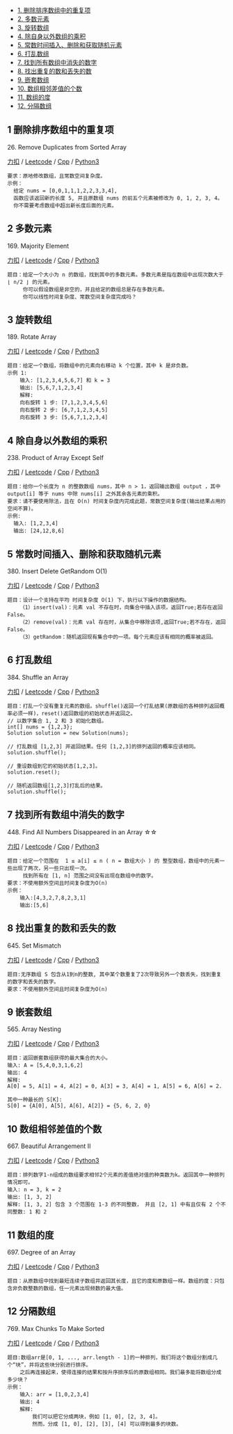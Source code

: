 <!-- GFM-TOC -->
* [1. 删除排序数组中的重复项](#1-删除排序数组中的重复项)
* [2. 多数元素](#2-多数元素)
* [3. 旋转数组](#3-旋转数组)
* [4. 除自身以外数组的乘积](#4-除自身以外数组的乘积)
* [5. 常数时间插入、删除和获取随机元素](#5-常数时间插入、删除和获取随机元素)
* [6. 打乱数组](#6-打乱数组)
* [7. 找到所有数组中消失的数字](#7-找到所有数组中消失的数字)
* [8. 找出重复的数和丢失的数](#8-找出重复的数和丢失的数)
* [9. 嵌套数组](#9-嵌套数组)
* [10. 数组相邻差值的个数](#10-数组相邻差值的个数)
* [11. 数组的度](#11-数组的度)
* [12. 分隔数组](#12-分隔数组)
<!-- GFM-TOC -->

## 1 删除排序数组中的重复项
26\. Remove Duplicates from Sorted Array

[力扣](https://leetcode-cn.com/problems/remove-duplicates-from-sorted-array/) / [Leetcode](https://leetcode.com/problems/remove-duplicates-from-sorted-array/) / [Cpp](../ds_7_array_inplace/L26.cpp) / [Python3](../python-algorithm/ds_7_array_inplace/L26.py)
```
要求：原地修改数组，且常数空间复杂度。
示例：
  给定 nums = [0,0,1,1,1,2,2,3,3,4],
  函数应该返回新的长度 5, 并且原数组 nums 的前五个元素被修改为 0, 1, 2, 3, 4。
  你不需要考虑数组中超出新长度后面的元素。
```

## 2 多数元素
169\. Majority Element

[力扣](https://leetcode-cn.com/problems/majority-element/) / [Leetcode](https://leetcode.com/problems/majority-element/) / [Cpp](../ds_7_array_inplace/L169.cpp) / [Python3](../python-algorithm/ds_7_array_inplace/L169.py)
```
题目：给定一个大小为 n 的数组，找到其中的多数元素。多数元素是指在数组中出现次数大于 ⌊ n/2 ⌋ 的元素。
     你可以假设数组是非空的，并且给定的数组总是存在多数元素。
     你可以线性时间复杂度、常数空间复杂度完成吗？
```

## 3 旋转数组
189\. Rotate Array

[力扣](https://leetcode-cn.com/problems/rotate-array/) / [Leetcode](https://leetcode.com/problems/rotate-array/) / [Cpp](../ds_7_array_inplace/L189.cpp) / [Python3](../python-algorithm/ds_7_array_inplace/L189.py)
```
题目：给定一个数组，将数组中的元素向右移动 k 个位置，其中 k 是非负数。
示例 1:
    输入: [1,2,3,4,5,6,7] 和 k = 3
    输出: [5,6,7,1,2,3,4]
    解释:
    向右旋转 1 步: [7,1,2,3,4,5,6]
    向右旋转 2 步: [6,7,1,2,3,4,5]
    向右旋转 3 步: [5,6,7,1,2,3,4]
```

## 4 除自身以外数组的乘积
238\. Product of Array Except Self

[力扣](https://leetcode-cn.com/problems/product-of-array-except-self/) / [Leetcode](https://leetcode.com/problems/product-of-array-except-self/) / [Cpp](../ds_7_array_inplace/L238-m.cpp) / [Python3](../python-algorithm/ds_7_array_inplace/L238-m.py)
```
题目：给你一个长度为 n 的整数数组 nums，其中 n > 1，返回输出数组 output ，其中 output[i] 等于 nums 中除 nums[i] 之外其余各元素的乘积。
要求：请不要使用除法，且在 O(n) 时间复杂度内完成此题，常数空间复杂度(输出结果占用的空间不算)。
示例:
  输入: [1,2,3,4]
  输出: [24,12,8,6]
```

## 5 常数时间插入、删除和获取随机元素
380\. Insert Delete GetRandom O(1)  

[力扣](https://leetcode-cn.com/problems/insert-delete-getrandom-o1/) / [Leetcode](https://leetcode.com/problems/insert-delete-getrandom-o1/) / [Cpp](../ds_7_array_inplace/L380-m.cpp) / [Python3](../python-algorithm/ds_7_array_inplace/L380-m.py)
```
题目：设计一个支持在平均 时间复杂度 O(1) 下，执行以下操作的数据结构。
    （1）insert(val)：元素 val 不存在时，向集合中插入该项，返回True;若存在返回False。   
    （2）remove(val)：元素 val 存在时，从集合中移除该项,返回True;若不存在，返回False。   
    （3）getRandom：随机返回现有集合中的一项。每个元素应该有相同的概率被返回。   
```

## 6 打乱数组
384\. Shuffle an Array

[力扣](https://leetcode-cn.com/problems/shuffle-an-array/) / [Leetcode](https://leetcode.com/problems/shuffle-an-array/) / [Cpp](../ds_7_array_inplace/L384-m.cpp) / [Python3](../python-algorithm/ds_7_array_inplace/L384-m.py)
```
题目：打乱一个没有重复元素的数组。shuffle()返回一个打乱结果(原数组的各种排列返回概率必须一样)，reset()返回数组的初始状态并返回之。
// 以数字集合 1, 2 和 3 初始化数组。
int[] nums = {1,2,3};
Solution solution = new Solution(nums);

// 打乱数组 [1,2,3] 并返回结果。任何 [1,2,3]的排列返回的概率应该相同。
solution.shuffle();

// 重设数组到它的初始状态[1,2,3]。
solution.reset();

// 随机返回数组[1,2,3]打乱后的结果。
solution.shuffle();
```

## 7 找到所有数组中消失的数字 
448\. Find All Numbers Disappeared in an Array ☆☆

[力扣](https://leetcode-cn.com/problems/find-all-numbers-disappeared-in-an-array/) / [Leetcode](https://leetcode.com/problems/find-all-numbers-disappeared-in-an-array/) / [Cpp](../ds_7_array_inplace/L448.cpp) / [Python3](../python-algorithm/ds_7_array_inplace/L448.py)
```
题目：给定一个范围在  1 ≤ a[i] ≤ n ( n = 数组大小 ) 的 整型数组，数组中的元素一些出现了两次，另一些只出现一次。
     找到所有在 [1, n] 范围之间没有出现在数组中的数字。
要求：不使用额外空间且时间复杂度为O(n)
示例：
    输入:[4,3,2,7,8,2,3,1]
    输出:[5,6]
```

## 8 找出重复的数和丢失的数
645\. Set Mismatch	

[力扣](https://leetcode-cn.com/problems/set-mismatch/) / [Leetcode](https://leetcode.com/problems/set-mismatch/) / [Cpp](../ds_7_array_inplace/L645.cpp) / [Python3](../python-algorithm/ds_7_array_inplace/L645.py)
```
题目:无序数组 S 包含从1到n的整数, 其中某个数重复了2次导致另外一个数丢失，找到重复的数字和丢失的数字。
要求：不使用额外空间且时间复杂度为O(n)
```

## 9 嵌套数组
565\. Array Nesting

[力扣](https://leetcode-cn.com/problems/array-nesting/) / [Leetcode](https://leetcode.com/problems/array-nesting/) / [Cpp](../ds_7_array_inplace/L565-m.cpp) / [Python3](../python-algorithm/ds_7_array_inplace/L565-m.py)
```
题目：返回嵌套数组获得的最大集合的大小。
输入: A = [5,4,0,3,1,6,2]
输出: 4
解释: 
A[0] = 5, A[1] = 4, A[2] = 0, A[3] = 3, A[4] = 1, A[5] = 6, A[6] = 2.

其中一种最长的 S[K]:
S[0] = {A[0], A[5], A[6], A[2]} = {5, 6, 2, 0}
```

## 10 数组相邻差值的个数
667\. Beautiful Arrangement II

[力扣](https://leetcode-cn.com/problems/beautiful-arrangement-ii/) / [Leetcode](https://leetcode.com/problems/beautiful-arrangement-ii/) / [Cpp](../ds_7_array_inplace/L667-m.cpp) / [Python3](../python-algorithm/ds_7_array_inplace/L667-m.py)
```
题目：排列数字1-n组成的数组要求相邻2个元素的差值绝对值的种类数为k。返回其中一种排列情况即可。
输入: n = 3, k = 2
输出: [1, 3, 2]
解释: [1, 3, 2] 包含 3 个范围在 1-3 的不同整数， 并且 [2, 1] 中有且仅有 2 个不同整数: 1 和 2
```

## 11 数组的度
697\. Degree of an Array

[力扣](https://leetcode-cn.com/problems/degree-of-an-array/) / [Leetcode](https://leetcode.com/problems/degree-of-an-array/) / [Cpp](../ds_7_array_inplace/L697.cpp) / [Python3](../python-algorithm/ds_7_array_inplace/L697.py)
```
题目：从原数组中找到最短连续子数组并返回其长度，且它的度和原数组一样。数组的度：只包含非负数整数的数组，任一元素出现频数的最大值。
```
## 12 分隔数组
769\. Max Chunks To Make Sorted

[力扣](https://leetcode-cn.com/problems/max-chunks-to-make-sorted/) / [Leetcode](https://leetcode.com/problems/max-chunks-to-make-sorted/) / [Cpp](../ds_7_array_inplace/L769-m.cpp) / [Python3](../python-algorithm/ds_7_array_inplace/L769-m.py)
```
题目:数组arr是[0, 1, ..., arr.length - 1]的一种排列，我们将这个数组分割成几个“块”，并将这些块分别进行排序。
    之后再连接起来，使得连接的结果和按升序排序后的原数组相同。我们最多能将数组分成多少块？
示例：
    输入: arr = [1,0,2,3,4]
    输出: 4
    解释:
        我们可以把它分成两块，例如 [1, 0], [2, 3, 4]。
        然而，分成 [1, 0], [2], [3], [4] 可以得到最多的块数。
```
